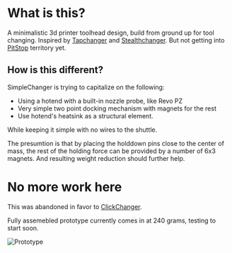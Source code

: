 # What is this?

A minimalistic 3d printer toolhead design, build from ground up for tool changing.
Inspired by [Tapchanger](https://github.com/viesturz/tapchanger) and [Stealthchanger](https://github.com/DraftShift/StealthChanger). But not getting into  [PitStop](https://mihaidesigns.com/pitstop3/) territory yet.

## How is this different?

SimpleChanger is trying to capitalize on the following:
* Using a hotend with a built-in nozzle probe, like Revo PZ
* Very simple two point docking mechanism with magnets for the rest
* Use hotend's heatsink as a structural element.

While keeping it simple with no wires to the shuttle.

The presumtion is that by placing the holddown pins close to the center of mass, the rest of the holding force can be provided by a number of 6x3 magnets. And resulting weight reduction should further help.

# No more work here

This was abandoned in favor to [ClickChanger](https://github.com/viesturz/ClickChanger).

Fully assemebled prototype currently comes in at 240 grams, testing to start soon.

![Prototype](./Images/prototype.jpg)